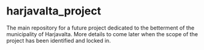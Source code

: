 # harjavalta_project
The main repository for a future project dedicated to the betterment of the municipality of Harjavalta. More details to come later when the scope of the project has been identified and locked in. 
